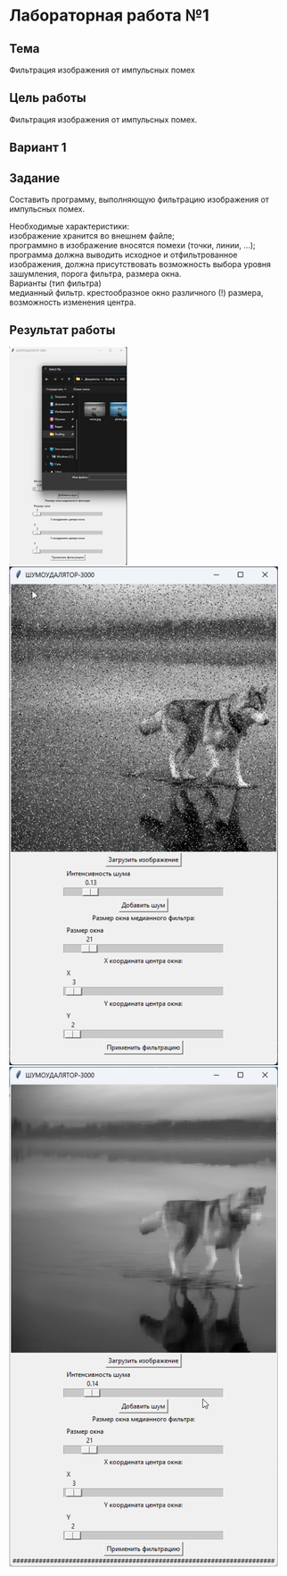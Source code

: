 # Лабораторная работа №1 #
## Тема ##

Фильтрация изображения от импульсных помех

## Цель работы ##

Фильтрация изображения от импульсных помех.

## Вариант 1 ##

## Задание ##

Составить программу, выполняющую фильтрацию изображения от импульсных помех.

Необходимые характеристики:\
изображение хранится во внешнем файле;\
программно в изображение вносятся помехи (точки, линии, ...);\
программа должна выводить исходное и отфильтрованное изображения, должна присутствовать возможность выбора уровня зашумления, порога фильтра, размера окна.\
Варианты (тип фильтра)\
медианный фильтр. крестообразное окно различного (!) размера, возможность изменения центра.

## Результат работы ##

![Открытие изображений](images/1.png)
![Добавление шума](images/2.png)
![Фильтрация](images/3.png)
